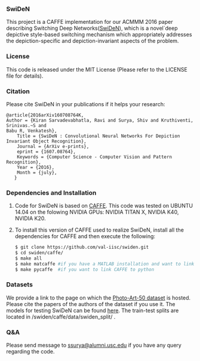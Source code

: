 ### SwiDeN


This project is a CAFFE implementation for our ACMMM 2016 paper describing Switching Deep Networks([SwiDeN](https://arxiv.org/abs/1607.08764)), which is a novel`deep depictive style-based switching mechanism which appropriately addresses the depiction-specific and depiction-invariant aspects of the problem.


### License

This code is released under the MIT License (Please refer to the LICENSE file for details).
### Citation
Please cite SwiDeN in your publications if it helps your research:
	
	
	@article{2016arXiv160708764K,
   	Author = {Kiran Sarvadevabhatla, Ravi and Surya, Shiv and Kruthiventi, Srinivas.~S and 
	Babu R, Venkatesh},
        Title = {SwiDeN : Convolutional Neural Networks For Depiction Invariant Object Recognition},
        Journal = {ArXiv e-prints},
        eprint = {1607.08764},
        Keywords = {Computer Science - Computer Vision and Pattern Recognition},
        Year = {2016},
        Month = {july},
       }
<!---
    @inproceedings{,
        Author = {},
        Title = {},
        Booktitle = {},
        Year = {2016}
    }
--->
### Dependencies and Installation

1. Code for SwiDeN is based on [CAFFE](http://caffe.berkeleyvision.org/). This code was tested on UBUNTU 14.04 on the folowing NVIDIA GPUs: NVIDIA TITAN X, NVIDIA K40, NVIDIA K20. 

2. To install this version of CAFFE used to realize SwiDeN, install all the dependencies for CAFFE and then execute the following:
  
   ```bash
   $ git clone https://github.com/val-iisc/swiden.git
   $ cd swiden/caffe/
   $ make all 
   $ make matcaffe #if you have a MATLAB installation and want to link CAFFE to MATLAB
   $ make pycaffe  #if you want to link CAFFE to python
   ```
### Datasets

We provide a link to the page on which the [Photo-Art-50 dataset](http://people.bath.ac.uk/hc551/dataset.html) is hosted. Please cite the papers of the authors of the dataset if you use it. The models for testing SwiDeN can be found [here](https://drive.google.com/open?id=0B-uAVJ5bK78SaDNlTm5iWEVKbnM). The train-test splits are located in /swiden/caffe/data/swiden_split/ .

### Q&A

Please send message to ssurya@alumni.usc.edu if you have any query regarding the code.
